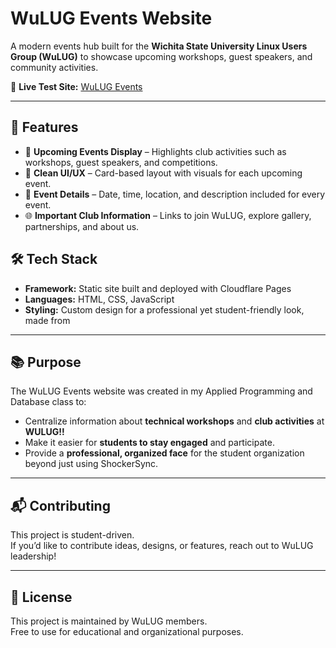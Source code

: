 # WuLUG Events Website

A modern events hub built for the **Wichita State University Linux Users Group (WuLUG)** to showcase upcoming workshops, guest speakers, and community activities.

🔗 **Live Test Site:** [WuLUG Events](https://bbff8d34.wulug.pages.dev/events)

---

## 🚀 Features

- 📅 **Upcoming Events Display** – Highlights club activities such as workshops, guest speakers, and competitions.  
- 🎨 **Clean UI/UX** – Card-based layout with visuals for each upcoming event.  
- 📍 **Event Details** – Date, time, location, and description included for every event.   
- 🌐 **Important Club Information** – Links to join WuLUG, explore gallery, partnerships, and about us.  

## 🛠️ Tech Stack

- **Framework:** Static site built and deployed with Cloudflare Pages  
- **Languages:** HTML, CSS, JavaScript  
- **Styling:** Custom design for a professional yet student-friendly look, made from

---

## 📚 Purpose

The WuLUG Events website was created in my Applied Programming and Database class to:

- Centralize information about **technical workshops** and **club activities** at **WULUG!!**  
- Make it easier for **students to stay engaged** and participate.
- Provide a **professional, organized face** for the student organization beyond just using ShockerSync. 

---

## 📬 Contributing

This project is student-driven.  
If you’d like to contribute ideas, designs, or features, reach out to WuLUG leadership!

---

## 📄 License

This project is maintained by WuLUG members.  
Free to use for educational and organizational purposes.
